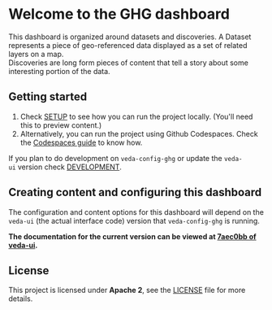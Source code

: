 # Welcome to the GHG dashboard

This dashboard is organized around datasets and discoveries.
A Dataset represents a piece of geo-referenced data displayed as a set of related layers on a map.  
Discoveries are long form pieces of content that tell a story about some interesting portion of the data.

## Getting started

1) Check [SETUP](./docs/SETUP.md) to see how you can run the project locally. (You'll need this to preview content.)
2) Alternatively, you can run the project using Github Codespaces. Check the [Codespaces guide](./docs/GH_CODESPACES.md) to know how.

If you plan to do development on `veda-config-ghg` or update the `veda-ui` version check [DEVELOPMENT](./docs/DEVELOPMENT.md).

## Creating content and configuring this dashboard

The configuration and content options for this dashboard will depend on the `veda-ui` (the actual interface code) version that `veda-config-ghg` is running.

**The documentation for the current version can be viewed at [7aec0bb of veda-ui](https://github.com/NASA-IMPACT/veda-ui/tree/7aec0bb0b834f1dcbbdf3a332d6422bb09003842/README.md).**

## License
This project is licensed under **Apache 2**, see the [LICENSE](LICENSE) file for more details.


